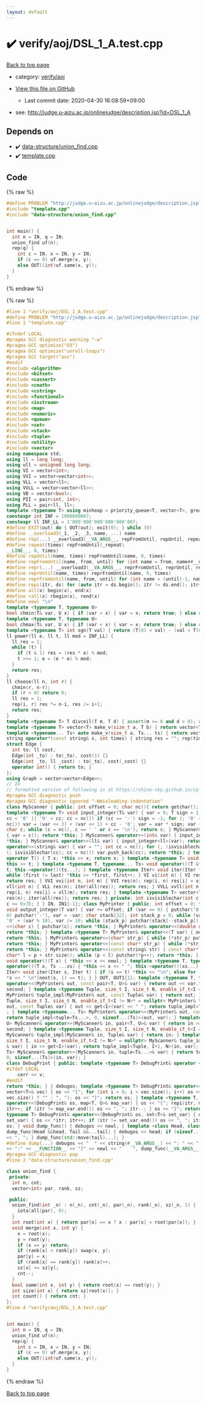 ```yaml
---
layout: default
---
```


<!-- mathjax config similar to math.stackexchange -->
<script type="text/javascript" async
  src="https://cdnjs.cloudflare.com/ajax/libs/mathjax/2.7.5/MathJax.js?config=TeX-MML-AM_CHTML">
</script>
<script type="text/x-mathjax-config">
  MathJax.Hub.Config({
    TeX: { equationNumbers: { autoNumber: "AMS" }},
    tex2jax: {
      inlineMath: [ ['$','$'] ],
      processEscapes: true
    },
    "HTML-CSS": { matchFontHeight: false },
    displayAlign: "left",
    displayIndent: "2em"
  });
</script>

<script type="text/javascript" src="https://cdnjs.cloudflare.com/ajax/libs/jquery/3.4.1/jquery.min.js"></script>
<script src="https://cdn.jsdelivr.net/npm/jquery-balloon-js@1.1.2/jquery.balloon.min.js" integrity="sha256-ZEYs9VrgAeNuPvs15E39OsyOJaIkXEEt10fzxJ20+2I=" crossorigin="anonymous"></script>
<script type="text/javascript" src="../../../assets/js/copy-button.js"></script>
<link rel="stylesheet" href="../../../assets/css/copy-button.css" />


# :heavy_check_mark: verify/aoj/DSL_1_A.test.cpp

<a href="../../../index.html">Back to top page</a>

* category: <a href="../../../index.html#74053cc99b0559ce9aeee19793c084e1">verify/aoj</a>
* <a href="{{ site.github.repository_url }}/blob/master/verify/aoj/DSL_1_A.test.cpp">View this file on GitHub</a>
    - Last commit date: 2020-04-30 16:08:59+09:00


* see: <a href="http://judge.u-aizu.ac.jp/onlinejudge/description.jsp?id=DSL_1_A">http://judge.u-aizu.ac.jp/onlinejudge/description.jsp?id=DSL_1_A</a>


## Depends on

* :heavy_check_mark: <a href="../../../library/data-structure/union_find.cpp.html">data-structure/union_find.cpp</a>
* :heavy_check_mark: <a href="../../../library/template.cpp.html">template.cpp</a>


## Code

<a id="unbundled"></a>
{% raw %}
```cpp
#define PROBLEM "http://judge.u-aizu.ac.jp/onlinejudge/description.jsp?id=DSL_1_A"
#include "template.cpp"
#include "data-structure/union_find.cpp"


int main() {
  int n = IN, q = IN;
  union_find uf(n);
  rep(q) {
    int c = IN, x = IN, y = IN;
    if (c == 0) uf.merge(x, y);
    else OUT((int)uf.same(x, y));
  }
}

```
{% endraw %}

<a id="bundled"></a>
{% raw %}
```cpp
#line 1 "verify/aoj/DSL_1_A.test.cpp"
#define PROBLEM "http://judge.u-aizu.ac.jp/onlinejudge/description.jsp?id=DSL_1_A"
#line 1 "template.cpp"

#ifndef LOCAL
#pragma GCC diagnostic warning "-w"
#pragma GCC optimize("O3")
#pragma GCC optimize("unroll-loops")
#pragma GCC target("avx")
#endif
#include <algorithm>
#include <bitset>
#include <cassert>
#include <cmath>
#include <cstring>
#include <functional>
#include <iostream>
#include <map>
#include <numeric>
#include <queue>
#include <set>
#include <stack>
#include <tuple>
#include <utility>
#include <vector>
using namespace std;
using ll = long long;
using ull = unsigned long long;
using VI = vector<int>;
using VVI = vector<vector<int>>;
using VLL = vector<ll>;
using VVLL = vector<vector<ll>>;
using VB = vector<bool>;
using PII = pair<int, int>;
using PLL = pair<ll, ll>;
template <typename T> using minheap = priority_queue<T, vector<T>, greater<T>>;
constexpr int INF = 1000000007;
constexpr ll INF_LL = 1'000'000'000'000'000'007;
#define EXIT(out) do { OUT(out); exit(0); } while (0)
#define __overload3(_1, _2, _3, name, ...) name
#define rep(...) __overload3(__VA_ARGS__, repFromUntil, repUntil, repeat)(__VA_ARGS__)
#define repeat(times) repFromUntil(_repeat\
__LINE__, 0, times)
#define repUntil(name, times) repFromUntil(name, 0, times)
#define repFromUntil(name, from, until) for (int name = from, name##__until = (until); name < name##__until; name++)
#define repr(...) __overload3(__VA_ARGS__, reprFromUntil, reprUntil, repeat)(__VA_ARGS__)
#define reprUntil(name, times) reprFromUntil(name, 0, times)
#define reprFromUntil(name, from, until) for (int name = (until)-1, name##__from = (from); name >= name##__from; name--)
#define repi(itr, ds) for (auto itr = ds.begin(); itr != ds.end(); itr++)
#define all(x) begin(x), end(x)
#define rall(x) rbegin(x), rend(x)
#define newl "\n"
template <typename T, typename U>
bool chmin(T& var, U x) { if (var > x) { var = x; return true; } else return false; }
template <typename T, typename U>
bool chmax(T& var, U x) { if (var < x) { var = x; return true; } else return false; }
template <typename T> int sgn(T val) { return (T(0) < val) - (val < T(0)); }
ll power(ll e, ll t, ll mod = INF_LL) {
  ll res = 1;
  while (t) {
    if (t & 1) res = (res * e) % mod;
    t >>= 1; e = (e * e) % mod;
  }
  return res;
}
ll choose(ll n, int r) {
  chmin(r, n-r);
  if (r < 0) return 0;
  ll res = 1;
  rep(i, r) res *= n-i, res /= i+1;
  return res;
}
template <typename T> T divceil(T m, T d) { assert(m >= 0 and d > 0); return (m + d - 1) / d; }
template <typename T> vector<T> make_v(size_t a, T b) { return vector<T>(a, b); }
template <typename... Ts> auto make_v(size_t a, Ts... ts) { return vector<decltype(make_v(ts...))>(a, make_v(ts...)); }
string operator*(const string& s, int times) { string res = ""; rep(times) res += s; return res; }
struct Edge {
  int to; ll cost;
  Edge(int _to) : to(_to), cost(1) {}
  Edge(int _to, ll _cost) : to(_to), cost(_cost) {}
  operator int() { return to; }
};
using Graph = vector<vector<Edge>>;
// IO
// formatted version of following is at https://shino-sky.github.io/cp-lib/library/formatted_template.cpp.html
#pragma GCC diagnostic push
#pragma GCC diagnostic ignored "-Wmisleading-indentation"
class MyScanner { public: int offset = 0; char nc(){ return getchar(); }
template <typename T> void input_integer(T& var) { var = 0; T sign = 1; int cc = nc(); for (;
cc < '0' || '9' < cc; cc = nc()) if (cc == '-') sign = -1; for (; '0' <= cc && cc <= '9'; cc =
nc()) var = (var << 3) + (var << 1) + cc - '0'; var = var * sign; var += offset; } int c() {
char c; while (c = nc(), c == ' ' or c == '\n'); return c; } MyScanner& operator>>(char& var)
{ var = c(); return *this; } MyScanner& operator>>(int& var) { input_integer<int>(var); return
*this; } MyScanner& operator>>(ll& var) { input_integer<ll>(var); return *this; } MyScanner&
operator>>(string& var) { var = ""; int cc = nc(); for (; !isvisiblechar(cc); cc = nc()); for
(; isvisiblechar(cc); cc = nc()) var.push_back(cc); return *this; } template <typename T>
operator T() { T x; *this >> x; return x; } template <typename T> void operator()(T &t) { *
this >> t; } template <typename T, typename... Ts> void operator()(T &t, Ts &...ts) { *this >>
t; this->operator()(ts...); } template <typename Iter> void iter(Iter first, Iter last) {
while (first != last) *this >> *first, first++; } VI vi(int n) { VI res(n); iter(all(res));
return res; } VVI vvi(int n, int m) { VVI res(n); rep(i, n) res[i] = vi(m); return res; } VLL
vll(int n) { VLL res(n); iter(all(res)); return res; } VVLL vvll(int n, int m) { VVLL res(n);
rep(i, n) res[i] = vll(m); return res; } template <typename T> vector<T> v(int n) { vector<T>
res(n); iter(all(res)); return res; } private: int isvisiblechar(int c) { return 0x21 <= c &&
c <= 0x7E; } } IN, IN1{-1}; class MyPrinter { public: int offset = 0; template <typename T>
void output_integer(T var) { var += offset; if (var == 0) { putchar('0'); return; } if (var <
0) putchar('-'), var = -var; char stack[32]; int stack_p = 0; while (var) stack[stack_p++] =
'0' + (var % 10), var /= 10; while (stack_p) putchar(stack[--stack_p]); } MyPrinter& operator
<<(char c) { putchar(c); return *this; } MyPrinter& operator<<(double x) { printf("%.10f", x);
return *this; } template <typename T> MyPrinter& operator<<(T var) { output_integer<T>(var);
return *this; } MyPrinter& operator<<(char* str_p) { while (*str_p) putchar(*(str_p++));
return *this; } MyPrinter& operator<<(const char* str_p) { while (*str_p) putchar(*(str_p++));
return *this; } MyPrinter& operator<<(const string& str) { const char* p = str.c_str(); const
char* l = p + str.size(); while (p < l) putchar(*p++); return *this; } template <typename T>
void operator()(T x) { *this << x << newl; } template <typename T, typename... Ts> void
operator()(T x, Ts ...xs) { *this << x << " "; this->operator()(xs...); } template <typename
Iter> void iter(Iter s, Iter t) { if (s == t) *this << "\n"; else for (; s != t; s++) *this <<
*s << " \n"[next(s, 1) == t]; } } OUT, OUT1{1}; template <typename T, typename U> MyPrinter&
operator<<(MyPrinter& out, const pair<T, U>& var) { return out << var.first << " " << var.
second; } template <typename Tuple, size_t I, size_t N, enable_if_t<I == N>* = nullptr>
MyPrinter& tuple_impl(MyPrinter& out, const Tuple& var) { return out; } template <typename
Tuple, size_t I, size_t N, enable_if_t<I != N>* = nullptr> MyPrinter& tuple_impl(MyPrinter&
out, const Tuple& var) { out << get<I>(var) << " "; return tuple_impl<Tuple, I+1, N>(out, var)
; } template <typename... Ts> MyPrinter& operator<<(MyPrinter& out, const tuple<Ts...>& var) {
return tuple_impl<tuple<Ts...>, 0, sizeof...(Ts)>(out, var); } template <typename T, typename
U> MyScanner& operator>>(MyScanner& in, pair<T, U>& var) { return in >> var.first >> var.
second; } template <typename Tuple, size_t I, size_t N, enable_if_t<I == N>* = nullptr>
MyScanner& tuple_impl(MyScanner& in, Tuple& var) { return in; } template <typename Tuple,
size_t I, size_t N, enable_if_t<I != N>* = nullptr> MyScanner& tuple_impl(MyScanner& in, Tuple
& var) { in >> get<I>(var); return tuple_impl<Tuple, I+1, N>(in, var); } template <typename...
Ts> MyScanner& operator>>(MyScanner& in, tuple<Ts...>& var) { return tuple_impl<tuple<Ts...>,
0, sizeof...(Ts)>(in, var); }
class DebugPrint { public: template <typename T> DebugPrint& operator <<(const T& v) {
#ifdef LOCAL
    cerr << v;
#endif
return *this; } } debugos; template <typename T> DebugPrint& operator<<(DebugPrint& os, const
vector<T>& vec) { os << "{"; for (int i = 0; i < vec.size(); i++) os << vec[i] << (i + 1 ==
vec.size() ? "" : ", "); os << "}"; return os; } template <typename T, typename U> DebugPrint&
operator<<(DebugPrint& os, map<T, U>& map_var) { os << "{"; repi(itr, map_var) { os << *itr;
itr++; if (itr != map_var.end()) os << ", "; itr--; } os << "}"; return os; } template <
typename T> DebugPrint& operator<<(DebugPrint& os, set<T>& set_var) { os << "{"; repi(itr,
set_var) { os << *itr; itr++; if (itr != set_var.end()) os << ", "; itr--; } os << "}"; return
os; } void dump_func() { debugos << newl; } template <class Head, class... Tail> void
dump_func(Head &&head, Tail &&...tail) { debugos << head; if (sizeof...(Tail) > 0) { debugos
<< ", "; } dump_func(std::move(tail)...); }
#define dump(...) debugos << "  " << string(#__VA_ARGS__) << ": " << "[" << to_string(__LINE__) \
<< ":" << __FUNCTION__ << "]" << newl << "    ", dump_func(__VA_ARGS__)
#pragma GCC diagnostic pop
#line 2 "data-structure/union_find.cpp"

class union_find {
 private:
  int n, cnt;
  vector<int> par, rank, sz;

 public:
  union_find(int _n) : n(_n), cnt(_n), par(_n), rank(_n), sz(_n, 1) {
    iota(all(par), 0);
  }
  int root(int x) { return par[x] == x ? x : par[x] = root(par[x]); }
  void merge(int x, int y) {
    x = root(x);
    y = root(y);
    if (x == y) return;
    if (rank[x] < rank[y]) swap(x, y);
    par[y] = x;
    if (rank[x] == rank[y]) rank[x]++;
    sz[x] += sz[y];
    cnt--;
  }
  bool same(int x, int y) { return root(x) == root(y); }
  int size(int x) { return sz[root(x)]; }
  int count() { return cnt; }
};
#line 4 "verify/aoj/DSL_1_A.test.cpp"


int main() {
  int n = IN, q = IN;
  union_find uf(n);
  rep(q) {
    int c = IN, x = IN, y = IN;
    if (c == 0) uf.merge(x, y);
    else OUT((int)uf.same(x, y));
  }
}

```
{% endraw %}

<a href="../../../index.html">Back to top page</a>

